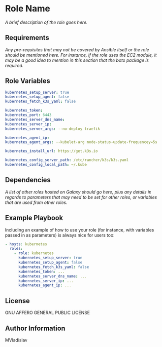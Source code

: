 # Role Name

_A brief description of the role goes here._

## Requirements

_Any pre-requisites that may not be covered by Ansible itself or the role should be mentioned here. For instance, if the role uses the EC2 module, it may be a good idea to mention in this section that the boto package is required._

## Role Variables

```yml
kubernetes_setup_server: true
kubernetes_setup_agent: false
kubernetes_fetch_k3s_yaml: false

kubernetes_token:
kubernetes_port: 6443
kubernetes_server_dns_name:
kubernetes_server_ip:
kubernetes_server_args: --no-deploy traefik

kubernetes_agent_ip:
kubernetes_agent_args: --kubelet-arg node-status-update-frequencey=5s

kubernetes_install_url: https://get.k3s.io

kubernetes_config_server_path: /etc/rancher/k3s/k3s.yaml
kubernetes_config_local_path: ~/.kube
```

## Dependencies

_A list of other roles hosted on Galaxy should go here, plus any details in regards to parameters that may need to be set for other roles, or variables that are used from other roles._

## Example Playbook

Including an example of how to use your role (for instance, with variables passed in as parameters) is always nice for users too:

```yml
- hosts: kubernetes
  roles:
    - role: kubernetes
      kubernetes_setup_server: true
      kubernetes_setup_agent: false
      kubernetes_fetch_k3s_yaml: false
      kubernetes_token: ...
      kubernetes_server_dns_name: ...
      kubernetes_server_ip: ...
      kubernetes_agent_ip: ...
```

## License

GNU AFFERO GENERAL PUBLIC LICENSE

## Author Information

MVladislav

